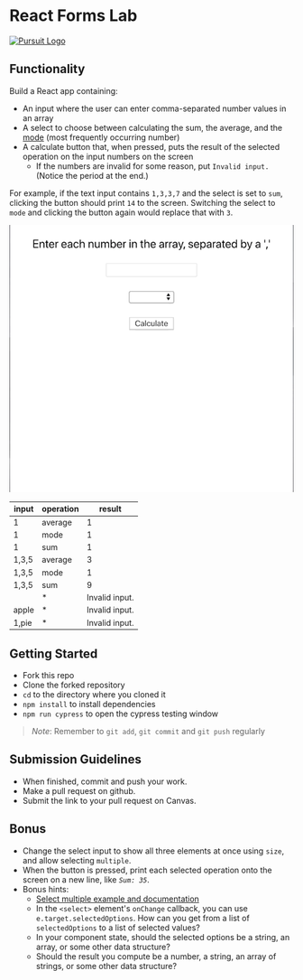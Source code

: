 # React Forms Lab

[![Pursuit Logo](https://avatars1.githubusercontent.com/u/5825944?s=200&v=4)](https://pursuit.org)

## Functionality

Build a React app containing:

- An input where the user can enter comma-separated number values in an array
- A select to choose between calculating the sum, the average, and the [mode](https://www.mathsisfun.com/definitions/mode.html) (most frequently occurring number)
- A calculate button that, when pressed, puts the result of the selected operation on the input numbers on the screen
  - If the numbers are invalid for some reason, put `Invalid input.` (Notice the period at the end.)

For example, if the text input contains `1,3,3,7` and the select is set to `sum`, clicking the button should print `14` to the screen.
Switching the select to `mode` and clicking the button again would replace that with `3`.

![reactFormsLab](./reactFormsLab.gif)

| input | operation | result         |
| ----- | --------- | -------------- |
| 1     | average   | 1              |
| 1     | mode      | 1              |
| 1     | sum       | 1              |
| 1,3,5 | average   | 3              |
| 1,3,5 | mode      | 1              |
| 1,3,5 | sum       | 9              |
|       | \*        | Invalid input. |
| apple | \*        | Invalid input. |
| 1,pie | \*        | Invalid input. |

## Getting Started

- Fork this repo
- Clone the forked repository
- `cd` to the directory where you cloned it
- `npm install` to install dependencies
- `npm run cypress` to open the cypress testing window

> _Note_: Remember to `git add`, `git commit` and `git push` regularly

## Submission Guidelines

- When finished, commit and push your work.
- Make a pull request on github.
- Submit the link to your pull request on Canvas.

## Bonus

- Change the select input to show all three elements at once using `size`, and allow selecting `multiple`.
- When the button is pressed, print each selected operation onto the screen on a new line, like _`Sum: 35`_.
- Bonus hints:
  - [Select multiple example and documentation](https://www.w3schools.com/tags/att_select_multiple.asp)
  - In the `<select>` element's `onChange` callback, you can use `e.target.selectedOptions`. How can you get from a list of `selectedOptions` to a list of selected values?
  - In your component state, should the selected options be a string, an array, or some other data structure?
  - Should the result you compute be a number, a string, an array of strings, or some other data structure?
